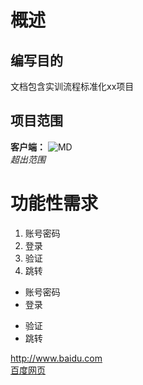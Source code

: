 # 概述
## 编写目的
文档包含实训流程标准化xx项目  
## 项目范围
**客户端：**
![MD](http://pic.sogou.com/pics/recompic/detail.jsp?category=%E5%A3%81%E7%BA%B8&tag=%E4%B8%96%E7%95%8C%E9%A3%8E%E5%85%89#0%2611905870%260)  
*超出范围*
# 功能性需求
1. 账号密码
2. 登录
3. 验证
4. 跳转

- 账号密码
- 登录

+ 验证
+ 跳转

<http://www.baidu.com>  
[百度网页](http://baidu.com)
